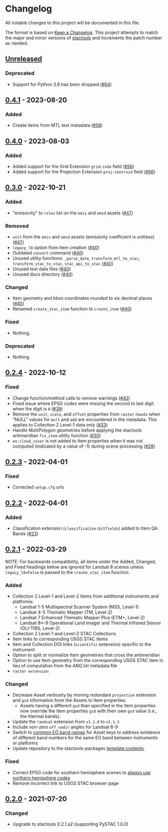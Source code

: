 # Changelog

All notable changes to this project will be documented in this file.

The format is based on [Keep a Changelog](https://keepachangelog.com/en/1.0.0/). This project attempts to match the major and minor versions of [stactools](https://github.com/stac-utils/stactools) and increments the patch number as needed.

## [Unreleased]

### Deprecated

- Support for Python 3.8 has been dropped.([#64](https://github.com/stactools-packages/landsat/pull/64))

## [0.4.1] - 2023-08-20

### Added

- Create items from MTL text metadata ([#58](https://github.com/stactools-packages/landsat/pull/58))

## [0.4.0] - 2023-08-03

### Added

- Added support for the Grid Extension `grid:code` field ([#56](https://github.com/stactools-packages/landsat/pull/56))
- Added support for the Projection Extension `proj:centroid` field ([#56](https://github.com/stactools-packages/landsat/pull/56))

## [0.3.0] - 2022-10-21

### Added

- "emissivity" to `roles` list on the `emis` and `emsd` assets ([#47](https://github.com/stactools-packages/landsat/pull/47))

### Removed

- `unit` from the `emis` and `emsd` assets (emissivity coefficient is unitless) ([#47](https://github.com/stactools-packages/landsat/pull/47))
- `legacy_l8` option from Item creation ([#40](https://github.com/stactools-packages/landsat/pull/40))
- Outdated `convert` command ([#40](https://github.com/stactools-packages/landsat/pull/40))
- Unused utility functions: `_parse_date`, `transform_mtl_to_stac`, `transform_stac_to_stac`, `stac_api_to_stac` ([#40](https://github.com/stactools-packages/landsat/pull/40))
- Unused test data files ([#40](https://github.com/stactools-packages/landsat/pull/40))
- Unused docs directory ([#40](https://github.com/stactools-packages/landsat/pull/40))

### Changed

- Item geometry and bbox coordinates rounded to six decimal places ([#45](https://github.com/stactools-packages/landsat/pull/45))
- Renamed `create_stac_item` function to `create_item` ([#40](https://github.com/stactools-packages/landsat/pull/40))

### Fixed

- Nothing.

### Deprecated

- Nothing.

## [0.2.4] - 2022-10-12

### Fixed

- Change function/method calls to remove warnings ([#42](https://github.com/stactools-packages/landsat/pull/42))
- Fixed issue where EPSG codes were missing the second to last digit when the digit is `0` ([#39](https://github.com/stactools-packages/landsat/pull/39))
- Remove the `unit`, `scale`, and `offset` properties from `raster:bands` when "NULL" values for `mult` and `add` are encountered in the metadata. This applies to Collection 2 Level-1 data only ([#33](https://github.com/stactools-packages/landsat/pull/33))
- Handle MultiPolygon geometries before applying the stactools antimeridian `fix_item` utility function ([#30](https://github.com/stactools-packages/landsat/pull/30))
- `eo:cloud_cover` is not added to Item properties when it was not computed (indicated by a value of -1) during scene processing ([#28](https://github.com/stactools-packages/landsat/pull/28))

## [0.2.3] - 2022-04-01

### Fixed

- Corrected  `setup.cfg` urls

## [0.2.2] - 2022-04-01

### Added

- Classification extension (`classification:bitfields`) added to Item QA Bands ([#23](https://github.com/stactools-packages/landsat/pull/23))

## [0.2.1] - 2022-03-29

NOTE: For backwards compatibility, all items under the Added, Changed, and Fixed headings below are ignored for Landsat 8 scenes unless `legacy_l8=False` is passed to the `create_stac_item` function.

### Added

- Collection 2 Level-1 and Level-2 Items from additional instruments and platforms:
  - Landsat 1-5 Multispectral Scanner System (MSS, Level-1)
  - Landsat 4-5 Thematic Mapper (TM, Level-2)
  - Landsat 7 Enhanced Thematic Mapper Plus (ETM+, Level-2)
  - Landsat 8*-9 Operational Land Imager and Thermal Infrared Sensor (OLI-TIRS, Level-2)
- Collection 2 Level-1 and Level-2 STAC Collections
- Item links to corresponding USGS STAC Items
- Item and Collection DOI links (`scientific` extension) specific to the instrument
- Option to split or normalize Item geometries that cross the antimeridian
- Option to use Item geometry from the corresponding USGS STAC Item in lieu of computation from the ANG.txt metadata file
- `raster extension`

### Changed

- Decrease Asset verbosity by moving redundant `projection` extension and `gsd` information from the Assets to Item properties.
  - Assets having a different `gsd` than specified in the Item properties now override the Item properties `gsd` with their own `gsd` value (i.e., the thermal bands).
- Update the `landsat` extension from `v1.1.0` to `v1.1.1`
- Include non-zero `off_nadir` angles for Landsat 8-9
- Switch to [common EO band names](https://github.com/stac-extensions/eo#common-band-names) for Asset keys to address existence of different band numbers for the same EO band between instruments or platforms
- Update repository to the stactools-packages [template contents](https://github.com/stac-extensions/template/commit/7dfc84fd70c4cf15d6035968323c0baf8da06dd8).

### Fixed

- Correct EPSG code for southern hemisphere scenes to [always use northern hemisphere codes](https://www.usgs.gov/faqs/why-do-landsat-scenes-southern-hemisphere-display-negative-utm-values)
- Remove incorrect link to USGS STAC browser page

## [0.2.0] - 2021-07-20

### Changed

- Upgrade to stactools 0.2.1.a2 (supporting PySTAC 1.0.0)

[Unreleased]: <https://github.com/stactools-packages/landsat/compare/v0.4.1..main>
[0.4.1]: <https://github.com/stactools-packages/landsat/compare/v0.4.0..v0.4.1>
[0.4.0]: <https://github.com/stactools-packages/landsat/compare/v0.3.0..v0.4.0>
[0.3.0]: <https://github.com/stactools-packages/landsat/compare/v0.2.4..v0.3.0>
[0.2.4]: <https://github.com/stactools-packages/landsat/compare/v0.2.3..v0.2.4>
[0.2.3]: <https://github.com/stactools-packages/landsat/compare/v0.2.2..v0.2.3>
[0.2.2]: <https://github.com/stactools-packages/landsat/compare/v0.2.1..v0.2.2>
[0.2.1]: <https://github.com/stactools-packages/landsat/compare/v0.2.0..v0.2.1>
[0.2.0]: <https://github.com/stactools-packages/landsat/releases/tag/v0.2.0>

<!-- markdownlint-disable-file MD024 -->
